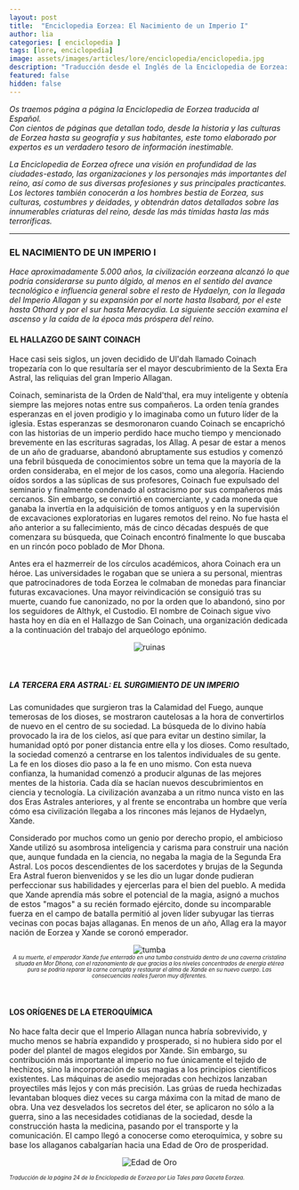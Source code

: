 ```yaml
---
layout: post
title:  "Enciclopedia Eorzea: El Nacimiento de un Imperio I"
author: lia
categories: [ enciclopedia ]
tags: [lore, enciclopedia]
image: assets/images/articles/lore/enciclopedia/enciclopedia.jpg
description: "Traducción desde el Inglés de la Enciclopedia de Eorzea: El Nacimiento de un Imperio I"
featured: false
hidden: false
---
```

*Os traemos página a página la Enciclopedia de Eorzea traducida al Español.<br/>
Con cientos de páginas que detallan todo, desde la historia y las culturas de Eorzea hasta su geografía y sus habitantes, este tomo elaborado por expertos es un verdadero tesoro de información inestimable.*

*La Enciclopedia de Eorzea ofrece una visión en profundidad de las ciudades-estado, las organizaciones y los personajes más importantes del reino, así como de sus diversas profesiones y sus principales practicantes. Los lectores también conocerán a los hombres bestia de Eorzea, sus culturas, costumbres y deidades, y obtendrán datos detallados sobre las innumerables criaturas del reino, desde las más tímidas hasta las más terroríficas.*

<hr/>

### EL NACIMIENTO DE UN IMPERIO I

*Hace aproximadamente 5.000 años, la civilización eorzeana alcanzó lo que podría considerarse su punto álgido, al menos en el sentido del avance tecnológico e influencia general sobre el resto de Hydaelyn, con la llegada del Imperio Allagan y su expansión por el norte hasta Ilsabard, por el este hasta Othard y por el sur hasta Meracydia. 
La siguiente sección examina el ascenso y la caída de la época más próspera del reino.*


#### EL HALLAZGO DE SAINT COINACH

Hace casi seis siglos, un joven decidido de Ul'dah llamado Coinach tropezaría con lo que resultaría ser el mayor descubrimiento de la Sexta Era Astral, las reliquias del gran Imperio Allagan.

Coinach, seminarista de la Orden de Nald'thal, era muy inteligente y obtenía siempre las mejores notas entre sus compañeros. La orden tenía grandes esperanzas en el joven prodigio y lo imaginaba como un futuro líder de la iglesia. Estas esperanzas se desmoronaron cuando Coinach se encaprichó con las historias de un imperio perdido hace mucho tiempo y mencionado brevemente en las escrituras sagradas, los Allag. A pesar de estar a menos de un año de graduarse, abandonó abruptamente sus estudios y comenzó una febril búsqueda de conocimientos sobre un tema que la mayoría de la orden consideraba, en el mejor de los casos, como una alegoría. Haciendo oídos sordos a las súplicas de sus profesores, Coinach fue expulsado del seminario y finalmente condenado al ostracismo por sus compañeros más cercanos. Sin embargo, se convirtió en comerciante, y cada moneda que ganaba la invertía en la adquisición de tomos antiguos y en la supervisión de excavaciones exploratorias en lugares remotos del reino. No fue hasta el año anterior a su fallecimiento, más de cinco décadas después de que comenzara su búsqueda, que Coinach encontró finalmente lo que buscaba en un rincón poco poblado de Mor Dhona.

Antes era el hazmerreír de los círculos académicos, ahora Coinach era un héroe. Las universidades le rogaban que se uniera a su personal, mientras que patrocinadores de toda Eorzea le colmaban de monedas para financiar futuras excavaciones. Una mayor reivindicación se consiguió tras su muerte, cuando fue canonizado, no por la orden que lo abandonó, sino por los seguidores de Althyk, el Custodio. El nombre de Coinach sigue vivo hasta hoy en día en el Hallazgo de San Coinach, una organización dedicada a la continuación del trabajo del arqueólogo epónimo.

<p align="center"><img src="{{ site.baseurl }}/assets/images/articles/lore/enciclopedia/14/ruinas.jpg" alt="ruinas"/></p>

<br/>

##### LA TERCERA ERA ASTRAL: EL SURGIMIENTO DE UN IMPERIO

Las comunidades que surgieron tras la Calamidad del Fuego, aunque temerosas de los dioses, se mostraron cautelosas a la hora de convertirlos de nuevo en el centro de su sociedad. La búsqueda de lo divino había provocado la ira de los cielos, así que para evitar un destino similar, la humanidad optó por poner distancia entre ella y los dioses. Como resultado, la sociedad comenzó a centrarse en los talentos individuales de su gente. La fe en los dioses dio paso a la fe en uno mismo. Con esta nueva confianza, la humanidad comenzó a producir algunas de las mejores mentes de la historia. Cada día se hacían nuevos descubrimientos en ciencia y tecnología. La civilización avanzaba a un ritmo nunca visto en las dos Eras Astrales anteriores, y al frente se encontraba un hombre que vería cómo esa civilización llegaba a los rincones más lejanos de Hydaelyn, Xande.

Considerado por muchos como un genio por derecho propio, el ambicioso Xande utilizó su asombrosa inteligencia y carisma para construir una nación que, aunque fundada en la ciencia, no negaba la magia de la Segunda Era Astral. Los pocos descendientes de los sacerdotes y brujas de la Segunda Era Astral fueron bienvenidos y se les dio un lugar donde pudieran perfeccionar sus habilidades y ejercerlas para el bien del pueblo. A medida que Xande aprendía más sobre el potencial de la magia, asignó a muchos de estos "magos" a su recién formado ejército, donde su incomparable fuerza en el campo de batalla permitió al joven líder subyugar las tierras vecinas con pocas bajas allaganas. En menos de un año, Allag era la mayor nación de Eorzea y Xande se coronó emperador.

<p align="center"><img src="{{ site.baseurl }}/assets/images/articles/lore/enciclopedia/14/tumba.jpg" alt="tumba"/><br/>
<sub><sup><i>A su muerte, el emperador Xande fue enterrado en una tumba construida dentro de una caverna cristalina situada en Mor Dhona, con el razonamiento de que gracias a los niveles concentrados de energía etérea pura se podría reparar la carne corrupta y restaurar el alma de Xande en su nuevo cuerpo. Las consecuencias reales fueron muy diferentes.</i></sup></sub>
</p>

<br/>

#### LOS ORÍGENES DE LA ETEROQUÍMICA

No hace falta decir que el Imperio Allagan nunca habría sobrevivido, y mucho menos se habría expandido y prosperado, si no hubiera sido por el poder del plantel de magos elegidos por Xande. Sin embargo, su contribución más importante al imperio no fue únicamente el tejido de hechizos, sino la incorporación de sus magias a los principios científicos existentes. Las máquinas de asedio mejoradas con hechizos lanzaban proyectiles más lejos y con más precisión. Las grúas de rueda hechizadas levantaban bloques diez veces su carga máxima con la mitad de mano de obra. Una vez desvelados los secretos del éter, se aplicaron no sólo a la guerra, sino a las necesidades cotidianas de la sociedad, desde la construcción hasta la medicina, pasando por el transporte y la comunicación. El campo llegó a conocerse como eteroquímica, y sobre su base los allaganos cabalgarían hacia una Edad de Oro de prosperidad.

<p align="center"><img src="{{ site.baseurl }}/assets/images/articles/lore/enciclopedia/14/edadoro.jpg" alt="Edad de Oro"/></p>

<sub><sup>*Traducción de la página 24 de la Enciclopedia de Eorzea por Lia Tales para Gaceta Eorzea.*</sup></sub>